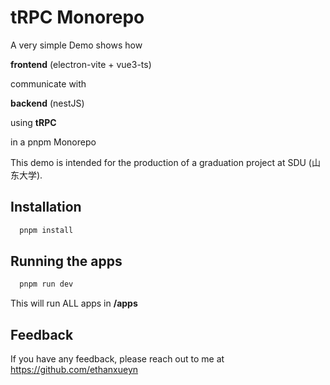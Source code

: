 
# tRPC Monorepo

A very simple Demo shows how 

**frontend** (electron-vite + vue3-ts) 

communicate with 

**backend** (nestJS)

using **tRPC**

in a pnpm Monorepo

This demo is intended for the production of a graduation project at SDU (山东大学).


## Installation





```bash
  pnpm install
```
    
## Running the apps


```bash
  pnpm run dev
```

This will run ALL apps in **/apps**



## Feedback

If you have any feedback, please reach out to me at https://github.com/ethanxueyn